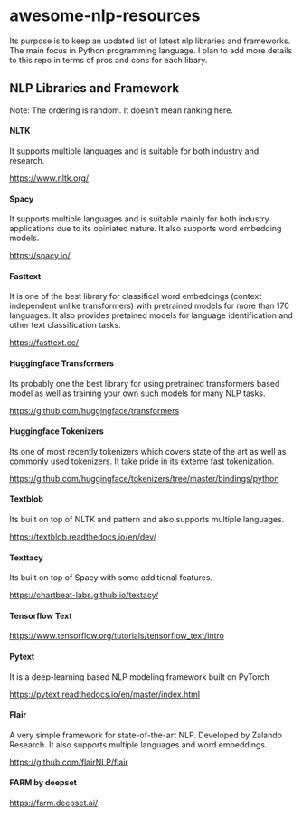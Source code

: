 # awesome-nlp-resources
Its purpose is to keep an updated list of latest nlp libraries and frameworks. The main focus in Python programming language. I plan to add more details to this repo in terms of pros and cons for each libary. 


## NLP Libraries and Framework

Note: The ordering is random. It doesn't mean ranking here.

#### NLTK 
It supports multiple languages and is suitable for both industry and research.

  https://www.nltk.org/

#### Spacy
It supports multiple languages and is suitable mainly for both industry applications due to its opiniated nature. It also supports word embedding models.

  https://spacy.io/
  
#### Fasttext
It is one of the best library for classifical word embeddings (context independent unlike transformers) with pretrained models for more than 170 languages. It also provides pretained models for language identification and other text classification tasks.

  https://fasttext.cc/
  
#### Huggingface Transformers 
Its probably one the best library for using pretrained transformers based model as well as training your own such models for many NLP tasks.

  https://github.com/huggingface/transformers

#### Huggingface Tokenizers

Its one of most recently tokenizers which covers state of the art as well as commonly used tokenizers. It take pride in its exteme fast tokenization.

  https://github.com/huggingface/tokenizers/tree/master/bindings/python

#### Textblob 
Its built on top of NLTK and pattern and also supports multiple languages.

  https://textblob.readthedocs.io/en/dev/

#### Texttacy 
Its built on top of Spacy with some additional features.

  https://chartbeat-labs.github.io/textacy/

#### Tensorflow Text

  https://www.tensorflow.org/tutorials/tensorflow_text/intro

#### Pytext
It is a deep-learning based NLP modeling framework built on PyTorch

  https://pytext.readthedocs.io/en/master/index.html

#### Flair
A very simple framework for state-of-the-art NLP. Developed by Zalando Research. It also supports multiple languages and word embeddings.

  https://github.com/flairNLP/flair

#### FARM by deepset

  https://farm.deepset.ai/



